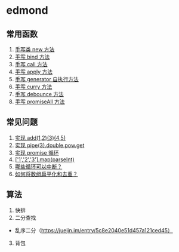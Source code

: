 # edmond

## 常用函数
1. [手写类 new 方法](https://github.com/104gogo/edmond/blob/master/src/problems/new.js)
2. [手写 bind 方法](https://github.com/104gogo/edmond/blob/master/src/problems/bind.js)
3. [手写 call 方法](https://github.com/104gogo/edmond/blob/master/src/problems/call.js)
4. [手写 apply 方法](https://github.com/104gogo/edmond/blob/master/src/problems/apply.js)
5. [手写 generator 自执行方法](https://github.com/104gogo/edmond/blob/master/src/problems/generator自执行.js)
6. [手写 curry 方法](https://github.com/104gogo/edmond/blob/master/src/problems/curry.js)
7. [手写 debounce 方法](https://github.com/104gogo/edmond/blob/master/src/problems/debounce.js)
8. [手写 promiseAll 方法](https://github.com/104gogo/edmond/blob/master/src/problems/promiseAll.js)

## 常见问题
1. [实现 add(1,2)(3)(4,5)](https://github.com/104gogo/edmond/blob/master/src/problems/add(1,2)(3)(4,5).js)
2. [实现 pipe(3).double.pow.get](https://github.com/104gogo/edmond/blob/master/src/problems/pipe(3).double.pow.get.js)
3. [实现 promise 循环](https://github.com/104gogo/edmond/blob/master/src/problems/promise循环.js)
4. [['1','2','3'].map(parseInt)](https://github.com/104gogo/edmond/blob/master/src/problems/['1','2','3'].map(parseInt).js)
5. [哪些循环可以中断？](https://github.com/104gogo/edmond/blob/master/src/problems/循环中断.js)
6. [如何将数组扁平化和去重？](https://github.com/104gogo/edmond/blob/master/src/problems/数组去重.js)

## 算法
1. 快排
2. 二分查找
- 乱序二分（https://juejin.im/entry/5c8e2040e51d457a121ced45）
3. 背包